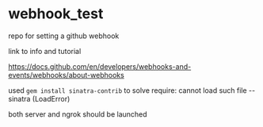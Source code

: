 # webhook_test
repo for setting a github webhook

link to info and tutorial

https://docs.github.com/en/developers/webhooks-and-events/webhooks/about-webhooks

used ```gem install sinatra-contrib``` to solve require: cannot load such file -- sinatra (LoadError)

both server and ngrok should be launched

